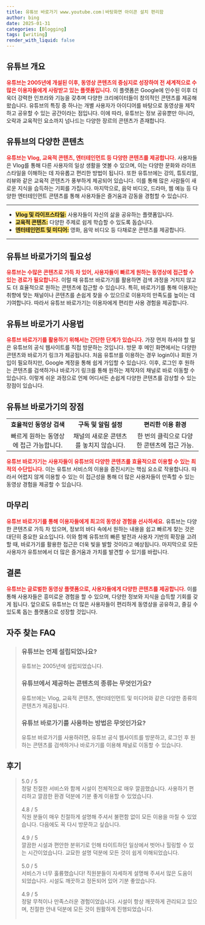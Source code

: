 ```yaml
---
title: 유튜브 바로가기 www.youtube.comㅣ바탕화면 아이콘 설치 편리함
author: bing
date: 2025-01-31
categories: [Blogging]
tags: [writing]
render_with_liquid: false
---
```



<h2 id='유튜브_개요'>유튜브 개요</h2>

<p><b><span style="color: #ee2323;">유튜브는 2005년에 개설된 이후, 동영상 콘텐츠의 중심지로 성장하여 전 세계적으로 수많은 이용자들에게 사랑받고 있는 플랫폼입니다.</span></b> 이 플랫폼은 Google에 인수된 이후 더욱더 강력한 인프라와 기능을 갖추며 다양한 크리에이터들이 창의적인 콘텐츠를 제공해왔습니다. 유튜브의 특징 중 하나는 개별 사용자가 아이디어를 바탕으로 동영상을 제작하고 공유할 수 있는 공간이라는 점입니다. 이에 따라, 유튜브는 정보 공유뿐만 아니라, 오락과 교육적인 요소까지 넘나드는 다양한 장르의 콘텐츠가 존재합니다.</p>

<h2 id='유튜브의_다양한_콘텐츠'>유튜브의 다양한 콘텐츠</h2>

<p><b><span style="color: #ee2323;">유튜브는 Vlog, 교육적 콘텐츠, 엔터테인먼트 등 다양한 콘텐츠를 제공합니다.</span></b> 사용자들은 Vlog를 통해 다른 사용자의 일상 생활을 엿볼 수 있으며, 이는 다양한 문화와 라이프스타일을 이해하는 데 자유롭고 편리한 방법이 됩니다. 또한 유튜브에는 강의, 튜토리얼, 리뷰와 같은 교육적 콘텐츠가 풍부하게 제공되어 있습니다. 이를 통해 많은 사람들이 새로운 지식을 습득하는 기회를 가집니다. 마지막으로, 음악 비디오, 드라마, 웹 예능 등 다양한 엔터테인먼트 콘텐츠를 통해 사용자들은 즐거움과 감동을 경험할 수 있습니다.</p>

<hr />

<ul>
    <li><b><span style="background-color: #ffe066;">Vlog 및 라이프스타일:</span></b> 사용자들이 자신의 삶을 공유하는 플랫폼입니다.</li>
    <li><b><span style="background-color: #ffe066;">교육적 콘텐츠:</span></b> 다양한 주제로 쉽게 학습할 수 있도록 돕습니다.</li>
    <li><b><span style="background-color: #ffe066;">엔터테인먼트 및 미디어:</span></b> 영화, 음악 비디오 등 다채로운 콘텐츠를 제공합니다.</li>
</ul>

<hr />

<h2 id='유튜브_바로가기의_필요성'>유튜브 바로가기의 필요성</h2>

<p><b><span style="color: #ee2323;">유튜브는 수많은 콘텐츠로 가득 차 있어, 사용자들이 빠르게 원하는 동영상에 접근할 수 있는 경로가 필요합니다.</span></b> 이럴 때 유튜브 바로가기를 활용하면 검색 과정을 거치지 않고도 더 효율적으로 원하는 콘텐츠에 접근할 수 있습니다. 특히, 바로가기를 통해 이용자는 취향에 맞는 채널이나 콘텐츠를 손쉽게 찾을 수 있으므로 이용자의 만족도를 높이는 데 기여합니다. 따라서 유튜브 바로가기는 이용자에게 편리한 사용 경험을 제공합니다.</p>

<h2 id='유튜브_바로가기_사용법'>유튜브 바로가기 사용법</h2>

<p><b><span style="color: #ee2323;">유튜브 바로가기를 활용하기 위해서는 간단한 단계가 있습니다.</span></b> 가장 먼저 하셔야 할 일은 유튜브의 공식 웹사이트를 직접 방문하는 것입니다. 방문 후 메인 화면에서는 다양한 콘텐츠와 바로가기 링크가 제공됩니다. 처음 유튜브를 이용하는 경우 login이나 회원 가입이 필요하지만, Google 계정을 통해 쉽게 가입할 수 있습니다. 이후, 로그인 후 원하는 콘텐츠를 검색하거나 바로가기 링크를 통해 원하는 제작자의 채널로 바로 이동할 수 있습니다. 이렇게 쉬운 과정으로 언제 어디서든 손쉽게 다양한 콘텐츠를 감상할 수 있는 장점이 있습니다.</p>

<h2 id='유튜브_바로가기의_장점'>유튜브 바로가기의 장점</h2>

<table>
    <tr>
        <td style="text-align: center; height: 17px;"><b>효율적인 동영상 검색</b></td>
        <td style="text-align: center; height: 17px;"><b>구독 및 알림 설정</b></td>
        <td style="text-align: center; height: 17px;"><b>편리한 이용 환경</b></td>
    </tr>
    <tr>
        <td style="text-align: center; height: 17px;">빠르게 원하는 동영상에 접근 가능합니다.</td>
        <td style="text-align: center; height: 17px;">채널의 새로운 콘텐츠를 놓치지 않습니다.</td>
        <td style="text-align: center; height: 17px;">한 번의 클릭으로 다양한 콘텐츠에 접근 가능.</td>
    </tr>
</table>

<p><b><span style="color: #ee2323;">유튜브 바로가기는 사용자들이 유튜브의 다양한 콘텐츠를 효율적으로 이용할 수 있는 최적의 수단입니다.</span></b> 이는 유튜브 서비스의 이용을 증진시키는 핵심 요소로 작용합니다. 따라서 어렵지 않게 이용할 수 있는 이 접근성을 통해 더 많은 사용자들이 만족할 수 있는 동영상 경험을 제공할 수 있습니다.</p>

<h2 id='마무리'>마무리</h2>

<p><b><span style="color: #ee2323;">유튜브 바로가기를 통해 이용자들에게 최고의 동영상 경험을 선사하세요.</span></b> 유튜브는 다양한 콘텐츠로 가득 차 있으며, 정보의 바다 속에서 원하는 내용을 쉽고 빠르게 찾는 것은 대단히 중요한 요소입니다. 이와 함께 유튜브의 빠른 발전과 사용자 기반의 확장을 고려할 때, 바로가기를 활용한 접근은 더욱 빛을 발할 것이라고 예상됩니다. 마지막으로 모든 사용자가 유튜브에서 더 많은 즐거움과 가치를 발견할 수 있기를 바랍니다.</p>

<h2 id='결론'>결론</h2>

<p><b><span style="color: #ee2323;">유튜브는 글로벌한 동영상 플랫폼으로, 사용자들에게 다양한 콘텐츠를 제공합니다.</span></b> 이를 통해 사용자들은 흥미로운 경험을 할 수 있으며, 다양한 정보와 지식을 습득할 기회를 갖게 됩니다. 앞으로도 유튜브는 더 많은 사용자들이 편리하게 동영상을 공유하고, 즐길 수 있도록 돕는 플랫폼으로 성장할 것입니다.</p>


<h2 id='자주_찾는_FAQ'>자주 찾는 FAQ</h2>
<div itemscope="" itemtype="https://schema.org/FAQPage"> 
<blockquote> 
<div itemscope="" itemprop="mainEntity" itemtype="https://schema.org/Question"> 
<h3 itemprop="name">유튜브는 언제 설립되었나요?</h3> 
<div itemscope="" itemprop="acceptedAnswer" itemtype="https://schema.org/Answer"> 
<span itemprop="text"> 
<p>유튜브는 2005년에 설립되었습니다.</p> 
</span> 
</div> 
</div> 
<div itemscope="" itemprop="mainEntity" itemtype="https://schema.org/Question"> 
<h3 itemprop="name">유튜브에서 제공하는 콘텐츠의 종류는 무엇인가요?</h3> 
<div itemscope="" itemprop="acceptedAnswer" itemtype="https://schema.org/Answer"> 
<span itemprop="text"> 
<p>유튜브에는 Vlog, 교육적 콘텐츠, 엔터테인먼트 및 미디어와 같은 다양한 종류의 콘텐츠가 제공됩니다.</p> 
</span> 
</div> 
</div> 
<div itemscope="" itemprop="mainEntity" itemtype="https://schema.org/Question"> 
<h3 itemprop="name">유튜브 바로가기를 사용하는 방법은 무엇인가요?</h3> 
<div itemscope="" itemprop="acceptedAnswer" itemtype="https://schema.org/Answer"> 
<span itemprop="text"> 
<p>유튜브 바로가기를 사용하려면, 유튜브 공식 웹사이트를 방문하고, 로그인 후 원하는 콘텐츠를 검색하거나 바로가기를 이용해 채널로 이동할 수 있습니다.</p> 
</span> 
</div> 
</div> 
</blockquote> 
</div>
<h2 id='후기'>후기</h2>
<div itemscope itemtype="https://schema.org/Product">
  <blockquote>
  <div itemprop="review" itemscope itemtype="https://schema.org/Review">
      <div itemprop="reviewRating" itemscope itemtype="https://schema.org/Rating"> <span itemprop="ratingValue">5.0</span> / <span itemprop="bestRating">5</span> </div>
      <span itemprop="reviewBody">정말 친절한 서비스와 함께 시설이 전체적으로 매우 깔끔했습니다. 사용하기 편리하고 깔끔한 환경 덕분에 기분 좋게 이용할 수 있었습니다.</span>
  </div>
  <br>
  <div itemprop="review" itemscope itemtype="https://schema.org/Review">
      <div itemprop="reviewRating" itemscope itemtype="https://schema.org/Rating"> <span itemprop="ratingValue">4.8</span> / <span itemprop="bestRating">5</span> </div>
      <span itemprop="reviewBody">직원 분들이 매우 친절하게 설명해 주셔서 불편함 없이 모든 이용을 마칠 수 있었습니다. 다음에도 꼭 다시 방문하고 싶습니다.</span>
  </div>
  <br>
  <div itemprop="review" itemscope itemtype="https://schema.org/Review">
      <div itemprop="reviewRating" itemscope itemtype="https://schema.org/Rating"> <span itemprop="ratingValue">4.9</span> / <span itemprop="bestRating">5</span> </div>
      <span itemprop="reviewBody">깔끔한 시설과 편안한 분위기로 인해 타이트하던 일상에서 벗어나 힐링할 수 있는 시간이었습니다. 교묘한 설명 덕분에 모든 것이 쉽게 이해되었습니다.</span>
  </div>
  <br>
  <div itemprop="review" itemscope itemtype="https://schema.org/Review">
      <div itemprop="reviewRating" itemscope itemtype="https://schema.org/Rating"> <span itemprop="ratingValue">5.0</span> / <span itemprop="bestRating">5</span> </div>
      <span itemprop="reviewBody">서비스가 너무 훌륭했습니다! 직원분들이 자세하게 설명해 주셔서 많은 도움이 되었습니다. 시설도 깨끗하고 정돈되어 있어 기분 좋았습니다.</span>
  </div>
  <br>
  <div itemprop="review" itemscope itemtype="https://schema.org/Review">
      <div itemprop="reviewRating" itemscope itemtype="https://schema.org/Rating"> <span itemprop="ratingValue">4.9</span> / <span itemprop="bestRating">5</span> </div>
      <span itemprop="reviewBody">정말 무척이나 만족스러운 경험이었습니다. 시설이 항상 깨끗하게 관리되고 있으며, 친절한 안내 덕분에 모든 것이 원활하게 진행되었습니다.</span>
  </div>
  <br>
  </blockquote>
</div>
